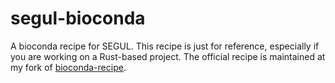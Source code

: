 # segul-bioconda

A bioconda recipe for SEGUL. This recipe is just for reference, especially if you are working on a Rust-based project. The official recipe is maintained at my fork of [bioconda-recipe](https://github.com/hhandika/segul-bioconda).
